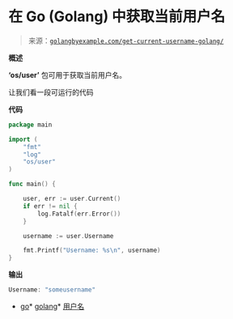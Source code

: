 <!--yml

分类：未分类

日期：2024-10-13 06:17:47

-->

# 在 Go (Golang) 中获取当前用户名

> 来源：[`golangbyexample.com/get-current-username-golang/`](https://golangbyexample.com/get-current-username-golang/)

**概述**

**‘os/user’** 包可用于获取当前用户名。

让我们看一段可运行的代码

**代码**

```go
package main

import (
	"fmt"
	"log"
	"os/user"
)

func main() {

	user, err := user.Current()
	if err != nil {
		log.Fatalf(err.Error())
	}

	username := user.Username

	fmt.Printf("Username: %s\n", username)
} 
```

**输出**

```go
Username: "someusername"
```

+   [go](https://golangbyexample.com/tag/go/)*   [golang](https://golangbyexample.com/tag/golang/)*   [用户名](https://golangbyexample.com/tag/username/)
